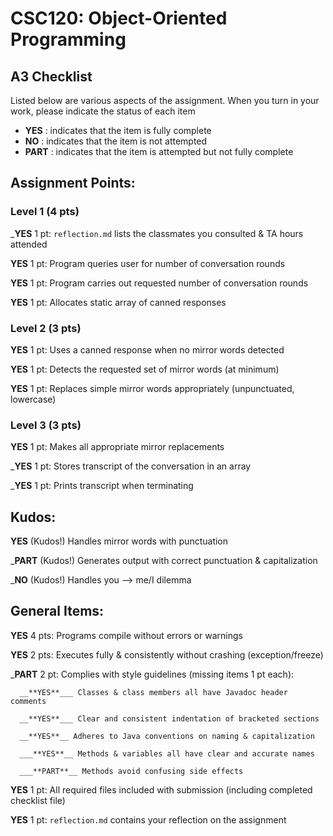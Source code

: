# CSC120: Object-Oriented Programming
## A3 Checklist

Listed below are various aspects of the assignment.  When you turn in your work, please indicate the status of each item

- **YES** : indicates that the item is fully complete
- **NO** : indicates that the item is not attempted
- **PART** : indicates that the item is attempted but not fully complete


## Assignment Points:

### Level 1 (4 pts)

___**YES**__ 1 pt: `reflection.md` lists the classmates you consulted & TA hours attended

__**YES**__ 1 pt: Program queries user for number of conversation rounds

__**YES**__ 1 pt: Program carries out requested number of conversation rounds

__**YES**__ 1 pt: Allocates static array of canned responses

### Level 2 (3 pts)

__**YES**__ 1 pt: Uses a canned response when no mirror words detected

__**YES**__ 1 pt: Detects the requested set of mirror words (at minimum)

__**YES**__ 1 pt: Replaces simple mirror words appropriately (unpunctuated, lowercase)

### Level 3 (3 pts)

__**YES**__ 1 pt: Makes all appropriate mirror replacements

___**YES**__ 1 pt: Stores transcript of the conversation in an array

___**YES**__ 1 pt: Prints transcript when terminating

## Kudos:

__**YES**__ (Kudos!) Handles mirror words with punctuation

___**PART**__ (Kudos!) Generates output with correct punctuation & capitalization

___**NO**__ (Kudos!) Handles you --> me/I dilemma



## General Items:

__**YES**__ 4 pts: Programs compile without errors or warnings

__**YES**__ 2 pts: Executes fully & consistently without crashing (exception/freeze)

___**PART**__ 2 pt: Complies with style guidelines (missing items 1 pt each):

      __**YES**___ Classes & class members all have Javadoc header comments

      __**YES**___ Clear and consistent indentation of bracketed sections

      __**YES**__ Adheres to Java conventions on naming & capitalization

      ___**YES**__ Methods & variables all have clear and accurate names

      ___**PART**__ Methods avoid confusing side effects

__**YES**__ 1 pt: All required files included with submission (including completed checklist file)

__**YES**__ 1 pt: `reflection.md` contains your reflection on the assignment
